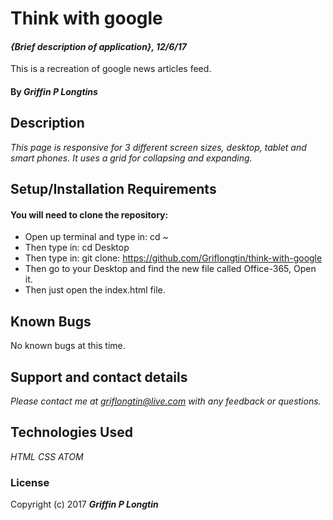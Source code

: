 # Think with google

#### _{Brief description of application}, 12/6/17_
This is a recreation of google news articles feed. 

#### By _**Griffin P Longtins**_

## Description

_This page is responsive for 3 different screen sizes, desktop, tablet and smart phones. It uses a grid for collapsing and expanding._

## Setup/Installation Requirements

#### You will need to clone the repository:

* Open up terminal and type in: cd ~
* Then type in: cd Desktop
* Then type in: git clone: https://github.com/Griflongtin/think-with-google
* Then go to your Desktop and find the new file called Office-365, Open it.
* Then just open the index.html file.

## Known Bugs

No known bugs at this time.

## Support and contact details

_Please contact me at griflongtin@live.com with any feedback or questions._

## Technologies Used
_HTML_
_CSS_
_ATOM_

### License

Copyright (c) 2017 **_Griffin P Longtin_**
